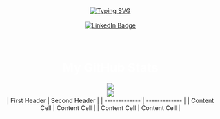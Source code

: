 <div align='center'>
<a href="https://git.io/typing-svg"><img src="https://readme-typing-svg.herokuapp.com?font=Iosevka&pause=1000&color=07F700&background=FF272700&center=true&vCenter=true&width=435&lines=I+am+Abhijith+Ajith+;Undergraduate+CSE(IoT);Machine+Learning+Enthusiast;Algorithms+Lover;Application+and+Software/Web+Developer" alt="Typing SVG" /></a>
</div>
<br>
<div id="badges" align="center">
  <a href="https://www.linkedin.com/in/abhijith-ajith-16399824b/">
    <img src="https://img.shields.io/badge/LinkedIn-blue?style=for-the-badge&logo=linkedin&logoColor=white" alt="LinkedIn Badge" />
  </a>
</div>
<div id="views" align="center">
  <img src="https://komarev.com/ghpvc/?username=AAbhijithA&style=flat-square&color=blue" alt=""/>
</div>
<br>
<br>
<div id="ti1" align="center">
<h1 style='color: white;'>My GitHub Stats</h1>
</div>
<div id="performance" align="center">
   <img src="https://github-readme-activity-graph.cyclic.app/graph?username=AAbhijithA&theme=xcode"/> 
</div>
<div id="languages" align="center">
   <img src="https://github-readme-stats.vercel.app/api/top-langs/?username=AAbhijithA&theme=synthwave"/> 
</div>
<div align="center">
| First Header  | Second Header |
| ------------- | ------------- |
| Content Cell  | Content Cell  |
| Content Cell  | Content Cell  |
</div>
<!--
Hi, I’m @AAbhijithA, I am currently a Second Year undergraduate student in Shiv Nadar University Chennai

I’m interested in many domains such as
1) AI and Data Science with Machine Learning 🤖
2) IoT 🔌
3) Software Development & Web Development 🧑‍💻
4) Creation of algorithms 🌱

You can connect to me via my LinkedIn and contact me for any type of collaboration on the above domains 😄
-->
